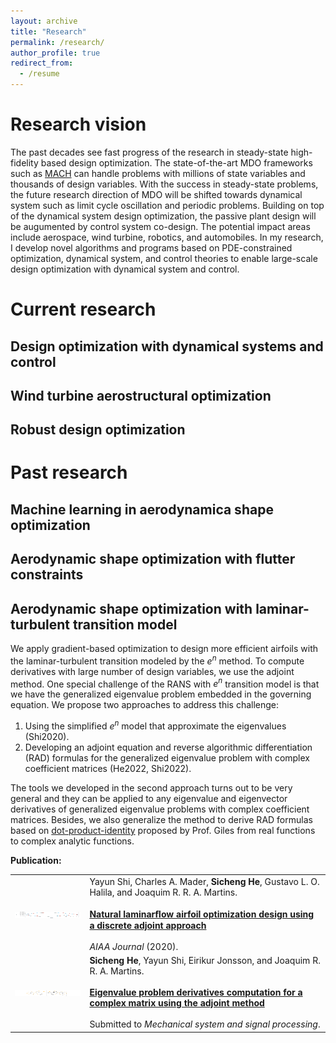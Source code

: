 ```yaml
---
layout: archive
title: "Research"
permalink: /research/
author_profile: true
redirect_from:
  - /resume
---
```


Research vision
======
The past decades see fast progress of the research in steady-state high-fidelity based design optimization.
The state-of-the-art MDO frameworks such as [MACH](https://github.com/mdolab/MACH-Aero) can handle problems with millions of state variables and thousands of design variables.
With the success in steady-state problems, the future research direction of MDO will be shifted towards dynamical system such as limit cycle oscillation and periodic problems.
Building on top of the dynamical system design optimization, the passive plant design will be augumented by control system co-design.
The potential impact areas include aerospace, wind turbine, robotics, and automobiles.
In my research, I develop novel algorithms and programs based on PDE-constrained optimization, dynamical system, and control theories to enable large-scale design optimization with dynamical system and control.

<!-- 
1. Big picture
   1. Why MDO.
   2. Why MDO + control.
2. Zoom in, what I do
-->

Current research
======

Design optimization with dynamical systems and control
------
Wind turbine aerostructural optimization
------

Robust design optimization
------

Past research
======

Machine learning in aerodynamica shape optimization
------

Aerodynamic shape optimization with flutter constraints
------

Aerodynamic shape optimization with laminar-turbulent transition model
------
<!-- __Background:__ The flow over an aircraft wing transits from the orderly laminar flow regime at the leading edge to the chaotic turbulent flow regime at the trailing edge.
The state-of-the-art aerodynamic optimization simulate the flow using the Renoylds average Navier-Stokes (RANS) model together with a turbulence model such as Spalart-Allmaras (SA) model for closure. 
A fully turbulent flow assumption is adopted.
However, as mentioned before, in reality, around the leading edge of the wing, the flow is in the laminar regime that has much less fraction compared that of the turbulent regime.
This is addressed by augumenting the RANS model with a transition model such as the $e^n$ method.

The $e^n$ method accumaltes small local unstable disturbances of the flow, considering it to be laminar.
When the accumlated factor (called $N$ factor) exceeds certain threshold, the flow transit from laminar to turbulent.
The local stability problem is modeled as a generalized eigenvalue problem.
The transition process is initialized at the spot where the maximum real part of the eigenvalues exceeds zero. -->

We apply gradient-based optimization to design more efficient airfoils with the laminar-turbulent transition modeled by the $e^n$ method. 
To compute derivatives with large number of design variables, we use the adjoint method.
One special challenge of the RANS with $e^n$ transition model is that we have the generalized eigenvalue problem embedded in the governing equation. 
We propose two approaches to address this challenge:

1. Using the simplified $e^n$ model that approximate the eigenvalues (Shi2020).
2. Developing an adjoint equation and reverse algorithmic differentiation (RAD) formulas for the generalized eigenvalue problem with complex coefficient matrices (He2022, Shi2022).
  
The tools we developed in the second approach turns out to be very general and they can be applied to any eigenvalue and eigenvector derivatives of generalized eigenvalue problems with complex coefficient matrices.
Besides, we also generalize the method to derive RAD formulas based on [dot-product-identity](https://people.maths.ox.ac.uk/gilesm/files/NA-08-01.pdf) proposed by Prof. Giles from real functions to complex analytic functions.

__Publication:__


|        |  |
|   :-:    | -       |  
| <img src='../images/publication/foil.png' align="center" width="200" height="10"> | Yayun Shi, Charles A. Mader, __Sicheng He__, Gustavo L. O. Halila, and Joaquim R. R. A. Martins. <br><br> [__Natural laminarﬂow airfoil optimization design using a discrete adjoint approach__](https://arc.aiaa.org/doi/10.2514/1.J058944s)  <br><br> _AIAA Journal_ (2020).|
| <img src='../images/publication/complex_eigen.png' align="center" width="200" height="10"> | __Sicheng He__, Yayun Shi, Eirikur Jonsson, and Joaquim R. R. A. Martins. <br><br> [__Eigenvalue problem derivatives computation for a complex matrix using the adjoint method__](../paper/eigen_der_complex.pdf)  <br><br> Submitted to _Mechanical system and signal processing_.|
